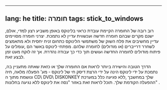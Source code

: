 
---
lang: he
title: חומרה
tags: stick_to_windows
---

 רוב רובה של החומרה הקיימת עובדת כראוי בלינוקס באופן משביע רצון למדי, אולם, ישנם מקרים שבהם חומרה חדשה ועכשווית עדיין לא נתמכת. יצרני חומרה מסויימים עדיין מחשיבים את פלח השוק של משתמשי הלינוקס כתחום זניח יחסית ולא מתאמצים לשחרר דרייברים (או מודולים) לחומרה שלהם.
מפתחי לינוקס באשר הם ,עומלים על פיתוח מודולים לחומרה החדשה ועושים תוך כדי כך עבודה נהדרת. אך זה לוקח מעט זמן לבצע זאת.

הדרך הטובה והישירה ביותר לראות אם החומרה שלך או כזאת שאתה מתעניין בה, נתמכת על ידי לינוקס
הינה על ידי הרצת דיסק חי של לינוקס - מע' הפעלה מלאה, חיה ונושמת מתוך ה CD\ DVD\ DISKONKEY שלך במחשבך ,ללא פגיעה כלל במערכת ההפעלה הקודמת שלך.
תוכל לראות זאת באזור "נסה את לינוקס ללא נגיעה בחלונות" .

